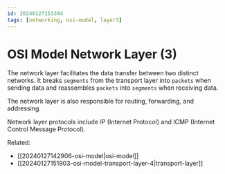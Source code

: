 ```yaml
---
id: 20240127153344
tags: [networking, osi-model, layer3]
---
```


# OSI Model Network Layer (3)

The network layer facilitates the data transfer between two distinct
networks. It breaks `segments` from the transport layer into `packets`
when sending data and reassembles `packets` into `segments` when
receiving data.

The network layer is also responsible for routing, forwarding, and
addressing.

Network layer protocols include IP (Internet Protocol) and ICMP
(Internet Control Message Protocol).

Related:
  * [[20240127142906-osi-model|osi-model]]
  * [[20240127151903-osi-model-transport-layer-4|transport-layer]]
